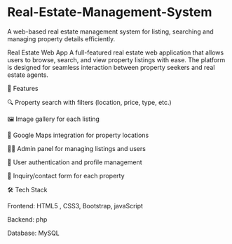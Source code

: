 # Real-Estate-Management-System

A web-based real estate management system for listing, searching and managing property details efficiently.

Real Estate Web App
A full-featured real estate web application that allows users to browse, search, and view property listings with ease. The platform is designed for seamless interaction between property seekers and real estate agents.

🚀 Features

🔍 Property search with filters (location, price, type, etc.)

🖼️ Image gallery for each listing

📍 Google Maps integration for property locations

🧑‍💼 Admin panel for managing listings and users

📝 User authentication and profile management

💬 Inquiry/contact form for each property


🛠️ Tech Stack

Frontend: HTML5 , CSS3, Bootstrap, javaScript 

Backend: php

Database: MySQL 
